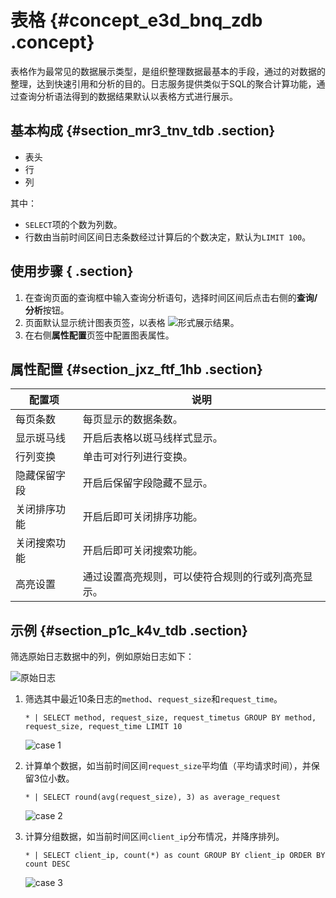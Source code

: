 # 表格 {#concept_e3d_bnq_zdb .concept}

表格作为最常见的数据展示类型，是组织整理数据最基本的手段，通过的对数据的整理，达到快速引用和分析的目的。日志服务提供类似于SQL的聚合计算功能，通过查询分析语法得到的数据结果默认以表格方式进行展示。

## 基本构成 {#section_mr3_tnv_tdb .section}

-   表头
-   行
-   列

其中：

-   `SELECT`项的个数为列数。
-   行数由当前时间区间日志条数经过计算后的个数决定，默认为`LIMIT 100`。

## 使用步骤 { .section}

1.  在查询页面的查询框中输入查询分析语句，选择时间区间后点击右侧的**查询/分析**按钮。
2.  页面默认显示统计图表页签，以表格 ![](https://cdn.yuque.com/lark/2018/png/60648/1523154665568-24efeb11-b7d4-4d71-9fd5-2a26139a3180.png)形式展示结果。
3.  在右侧**属性配置**页签中配置图表属性。

## 属性配置 {#section_jxz_ftf_1hb .section}

|配置项|说明|
|---|--|
|每页条数|每页显示的数据条数。|
|显示斑马线|开启后表格以斑马线样式显示。|
|行列变换|单击可对行列进行变换。|
|隐藏保留字段|开启后保留字段隐藏不显示。|
|关闭排序功能|开启后即可关闭排序功能。|
|关闭搜索功能|开启后即可关闭搜索功能。|
|高亮设置|通过设置高亮规则，可以使符合规则的行或列高亮显示。|

## 示例 {#section_p1c_k4v_tdb .section}

筛选原始日志数据中的列，例如原始日志如下：

![](images/5701_zh-CN.png "原始日志")

1.  筛选其中最近10条日志的`method`、`request_size`和`request_time`。

    ```
    * | SELECT method, request_size, request_timetus GROUP BY method, request_size, request_time LIMIT 10
    ```

    ![](images/5702_zh-CN.png "case 1")

2.  计算单个数据，如当前时间区间`request_size`平均值（平均请求时间），并保留3位小数。

    ```
    * | SELECT round(avg(request_size), 3) as average_request
    ```

    ![](images/5703_zh-CN.png "case 2")

3.  计算分组数据，如当前时间区间`client_ip`分布情况，并降序排列。

    ```
    * | SELECT client_ip, count(*) as count GROUP BY client_ip ORDER BY count DESC
    ```

    ![](images/5704_zh-CN.png "case 3")



